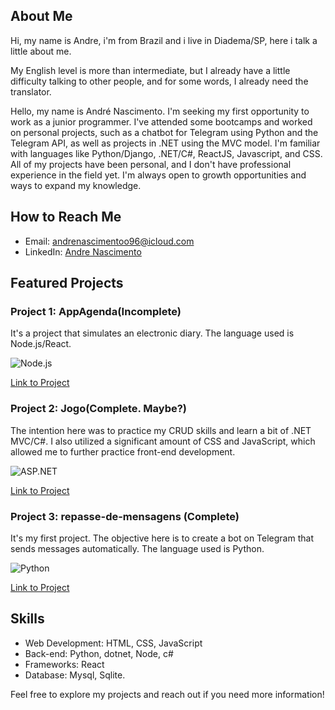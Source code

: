 ## About Me

Hi, my name is Andre, i'm from Brazil and i live in Diadema/SP, here i talk a little about me.

My English level is more than intermediate, but I already have a little difficulty talking to other people, and for some words, I already need the translator.


Hello, my name is André Nascimento. I'm seeking my first opportunity to work as a junior programmer. I've attended some bootcamps and worked on personal projects, such as a chatbot for Telegram using Python and the Telegram API, as well as projects in .NET using the MVC model. I'm familiar with languages like Python/Django, .NET/C#, ReactJS, Javascript, and CSS. All of my projects have been personal, and I don't have professional experience in the field yet. I'm always open to growth opportunities and ways to expand my knowledge.

## How to Reach Me

- Email: andrenascimentoo96@icloud.com
- LinkedIn: [Andre Nascimento](https://www.linkedin.com/in/andre-nascimento-281bb225b/edit/forms/intro/new/?profileFormEntryPoint=PROFILE_SECTION)

## Featured Projects

### Project 1: AppAgenda(Incomplete)
It's a project that simulates an electronic diary. The language used is Node.js/React.

![Node.js](https://img.shields.io/badge/Node.js-React-brightgreen)

[Link to Project](https://github.com/amarallandre/AppAgenda)

### Project 2: Jogo(Complete. Maybe?)
The intention here was to practice my CRUD skills and learn a bit of .NET MVC/C#. I also utilized a significant amount of CSS and JavaScript, which allowed me to further practice front-end development.


![ASP.NET](https://img.shields.io/badge/dotnet-C%23-brightgreen)

[Link to Project](https://github.com/amarallandre/Jogo)

### Project 3: repasse-de-mensagens (Complete)
It's my first project. The objective here is to create a bot on Telegram that sends messages automatically. The language used is Python.

![Python](https://img.shields.io/badge/Python-brightgreen)

[Link to Project](https://github.com/amarallandre/Jogo)

## Skills

- Web Development: HTML, CSS, JavaScript
- Back-end: Python, dotnet, Node, c#
- Frameworks: React 
- Database: Mysql, Sqlite.



Feel free to explore my projects and reach out if you need more information!

